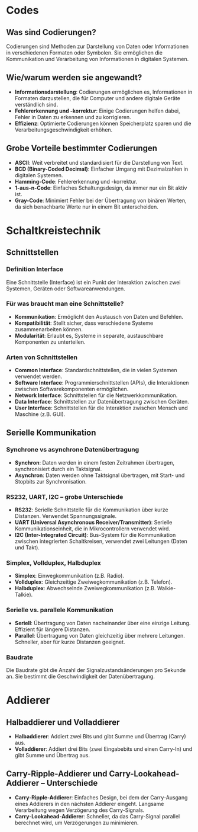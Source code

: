 # Codes

## Was sind Codierungen?
Codierungen sind Methoden zur Darstellung von Daten oder Informationen in verschiedenen Formaten oder Symbolen. Sie ermöglichen die Kommunikation und Verarbeitung von Informationen in digitalen Systemen.

## Wie/warum werden sie angewandt?
- **Informationsdarstellung**: Codierungen ermöglichen es, Informationen in Formaten darzustellen, die für Computer und andere digitale Geräte verständlich sind.
- **Fehlererkennung und -korrektur**: Einige Codierungen helfen dabei, Fehler in Daten zu erkennen und zu korrigieren.
- **Effizienz**: Optimierte Codierungen können Speicherplatz sparen und die Verarbeitungsgeschwindigkeit erhöhen.

## Grobe Vorteile bestimmter Codierungen
- **ASCII**: Weit verbreitet und standardisiert für die Darstellung von Text.
- **BCD (Binary-Coded Decimal)**: Einfacher Umgang mit Dezimalzahlen in digitalen Systemen.
- **Hamming-Code**: Fehlererkennung und -korrektur.
- **1-aus-n-Code**: Einfaches Schaltungsdesign, da immer nur ein Bit aktiv ist.
- **Gray-Code**: Minimiert Fehler bei der Übertragung von binären Werten, da sich benachbarte Werte nur in einem Bit unterscheiden.

# Schaltkreistechnik

## Schnittstellen 

### Definition Interface
Eine Schnittstelle (Interface) ist ein Punkt der Interaktion zwischen zwei Systemen, Geräten oder Softwareanwendungen.

### Für was braucht man eine Schnittstelle?
- **Kommunikation**: Ermöglicht den Austausch von Daten und Befehlen.
- **Kompatibilität**: Stellt sicher, dass verschiedene Systeme zusammenarbeiten können.
- **Modularität**: Erlaubt es, Systeme in separate, austauschbare Komponenten zu unterteilen.

### Arten von Schnittstellen
- **Common Interface**: Standardschnittstellen, die in vielen Systemen verwendet werden.
- **Software Interface**: Programmierschnittstellen (APIs), die Interaktionen zwischen Softwarekomponenten ermöglichen.
- **Network Interface**: Schnittstellen für die Netzwerkkommunikation.
- **Data Interface**: Schnittstellen zur Datenübertragung zwischen Geräten.
- **User Interface**: Schnittstellen für die Interaktion zwischen Mensch und Maschine (z.B. GUI).

## Serielle Kommunikation

### Synchrone vs asynchrone Datenübertragung
- **Synchron**: Daten werden in einem festen Zeitrahmen übertragen, synchronisiert durch ein Taktsignal.
- **Asynchron**: Daten werden ohne Taktsignal übertragen, mit Start- und Stopbits zur Synchronisation.

### RS232, UART, I2C – grobe Unterschiede
- **RS232**: Serielle Schnittstelle für die Kommunikation über kurze Distanzen. Verwendet Spannungssignale.
- **UART (Universal Asynchronous Receiver/Transmitter)**: Serielle Kommunikationseinheit, die in Mikrocontrollern verwendet wird.
- **I2C (Inter-Integrated Circuit)**: Bus-System für die Kommunikation zwischen integrierten Schaltkreisen, verwendet zwei Leitungen (Daten und Takt).

### Simplex, Vollduplex, Halbduplex
- **Simplex**: Einwegkommunikation (z.B. Radio).
- **Vollduplex**: Gleichzeitige Zweiwegkommunikation (z.B. Telefon).
- **Halbduplex**: Abwechselnde Zweiwegkommunikation (z.B. Walkie-Talkie).

### Serielle vs. parallele Kommunikation
- **Seriell**: Übertragung von Daten nacheinander über eine einzige Leitung. Effizient für längere Distanzen.
- **Parallel**: Übertragung von Daten gleichzeitig über mehrere Leitungen. Schneller, aber für kurze Distanzen geeignet.

### Baudrate
Die Baudrate gibt die Anzahl der Signalzustandsänderungen pro Sekunde an. Sie bestimmt die Geschwindigkeit der Datenübertragung.

# Addierer

## Halbaddierer und Volladdierer
- **Halbaddierer**: Addiert zwei Bits und gibt Summe und Übertrag (Carry) aus.
- **Volladdierer**: Addiert drei Bits (zwei Eingabebits und einen Carry-In) und gibt Summe und Übertrag aus.

## Carry-Ripple-Addierer und Carry-Lookahead-Addierer – Unterschiede
- **Carry-Ripple-Addierer**: Einfaches Design, bei dem der Carry-Ausgang eines Addierers in den nächsten Addierer eingeht. Langsame Verarbeitung wegen Verzögerung des Carry-Signals.
- **Carry-Lookahead-Addierer**: Schneller, da das Carry-Signal parallel berechnet wird, um Verzögerungen zu minimieren.
